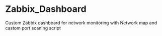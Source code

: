 # Zabbix_Dashboard
Custom Zabbix dashboard for network monitoring with Network map and castom port scaning script
